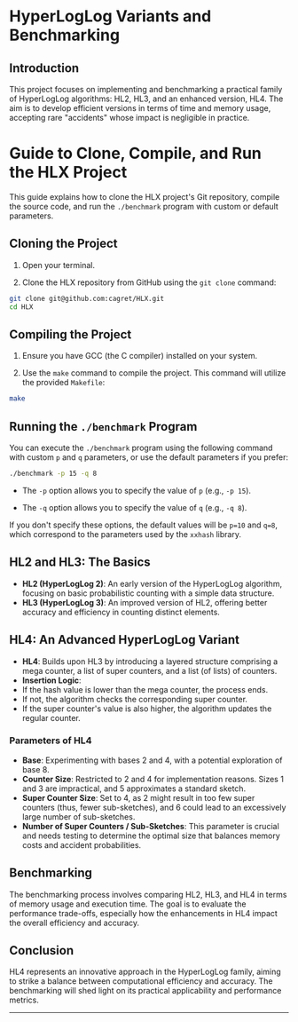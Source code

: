 
# HyperLogLog Variants and Benchmarking

## Introduction
This project focuses on implementing and benchmarking a practical family of HyperLogLog algorithms: HL2, HL3, and an enhanced version, HL4. The aim is to develop efficient versions in terms of time and memory usage, accepting rare "accidents" whose impact is negligible in practice.


# Guide to Clone, Compile, and Run the HLX Project

This guide explains how to clone the HLX project's Git repository, compile the source code, and run the `./benchmark` program with custom or default parameters.

## Cloning the Project

1. Open your terminal.

2. Clone the HLX repository from GitHub using the `git clone` command:
```bash
git clone git@github.com:cagret/HLX.git
cd HLX
```

## Compiling the Project

1. Ensure you have GCC (the C compiler) installed on your system.

2. Use the `make` command to compile the project. This command will utilize the provided `Makefile`:

```bash
make
```


## Running the `./benchmark` Program

You can execute the `./benchmark` program using the following command with custom `p` and `q` parameters, or use the default parameters if you prefer:

```bash
./benchmark -p 15 -q 8
```
- The `-p` option allows you to specify the value of `p` (e.g., `-p 15`).

- The `-q` option allows you to specify the value of `q` (e.g., `-q 8`).

If you don't specify these options, the default values will be `p=10` and `q=8`, which correspond to the parameters used by the `xxhash` library.




## HL2 and HL3: The Basics
- **HL2 (HyperLogLog 2)**: An early version of the HyperLogLog algorithm, focusing on basic probabilistic counting with a simple data structure.
- **HL3 (HyperLogLog 3)**: An improved version of HL2, offering better accuracy and efficiency in counting distinct elements.

## HL4: An Advanced HyperLogLog Variant
- **HL4**: Builds upon HL3 by introducing a layered structure comprising a mega counter, a list of super counters, and a list (of lists) of counters.
- **Insertion Logic**: 
- If the hash value is lower than the mega counter, the process ends.
- If not, the algorithm checks the corresponding super counter.
- If the super counter's value is also higher, the algorithm updates the regular counter.

### Parameters of HL4
- **Base**: Experimenting with bases 2 and 4, with a potential exploration of base 8.
- **Counter Size**: Restricted to 2 and 4 for implementation reasons. Sizes 1 and 3 are impractical, and 5 approximates a standard sketch.
- **Super Counter Size**: Set to 4, as 2 might result in too few super counters (thus, fewer sub-sketches), and 6 could lead to an excessively large number of sub-sketches.
- **Number of Super Counters / Sub-Sketches**: This parameter is crucial and needs testing to determine the optimal size that balances memory costs and accident probabilities.

## Benchmarking
The benchmarking process involves comparing HL2, HL3, and HL4 in terms of memory usage and execution time. The goal is to evaluate the performance trade-offs, especially how the enhancements in HL4 impact the overall efficiency and accuracy.

## Conclusion
HL4 represents an innovative approach in the HyperLogLog family, aiming to strike a balance between computational efficiency and accuracy. The benchmarking will shed light on its practical applicability and performance metrics.

---


